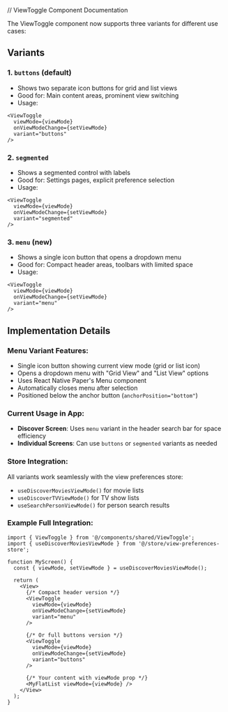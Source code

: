 // ViewToggle Component Documentation

The ViewToggle component now supports three variants for different use cases:

## Variants

### 1. `buttons` (default)
- Shows two separate icon buttons for grid and list views
- Good for: Main content areas, prominent view switching
- Usage:
```tsx
<ViewToggle
  viewMode={viewMode}
  onViewModeChange={setViewMode}
  variant="buttons"
/>
```

### 2. `segmented`
- Shows a segmented control with labels
- Good for: Settings pages, explicit preference selection
- Usage:
```tsx
<ViewToggle
  viewMode={viewMode}
  onViewModeChange={setViewMode}
  variant="segmented"
/>
```

### 3. `menu` (new)
- Shows a single icon button that opens a dropdown menu
- Good for: Compact header areas, toolbars with limited space
- Usage:
```tsx
<ViewToggle
  viewMode={viewMode}
  onViewModeChange={setViewMode}
  variant="menu"
/>
```

## Implementation Details

### Menu Variant Features:
- Single icon button showing current view mode (grid or list icon)
- Opens a dropdown menu with "Grid View" and "List View" options
- Uses React Native Paper's Menu component
- Automatically closes menu after selection
- Positioned below the anchor button (`anchorPosition="bottom"`)

### Current Usage in App:
- **Discover Screen**: Uses `menu` variant in the header search bar for space efficiency
- **Individual Screens**: Can use `buttons` or `segmented` variants as needed

### Store Integration:
All variants work seamlessly with the view preferences store:
- `useDiscoverMoviesViewMode()` for movie lists
- `useDiscoverTVViewMode()` for TV show lists
- `useSearchPersonViewMode()` for person search results

### Example Full Integration:
```tsx
import { ViewToggle } from '@/components/shared/ViewToggle';
import { useDiscoverMoviesViewMode } from '@/store/view-preferences-store';

function MyScreen() {
  const { viewMode, setViewMode } = useDiscoverMoviesViewMode();
  
  return (
    <View>
      {/* Compact header version */}
      <ViewToggle
        viewMode={viewMode}
        onViewModeChange={setViewMode}
        variant="menu"
      />
      
      {/* Or full buttons version */}
      <ViewToggle
        viewMode={viewMode}
        onViewModeChange={setViewMode}
        variant="buttons"
      />
      
      {/* Your content with viewMode prop */}
      <MyFlatList viewMode={viewMode} />
    </View>
  );
}
```
